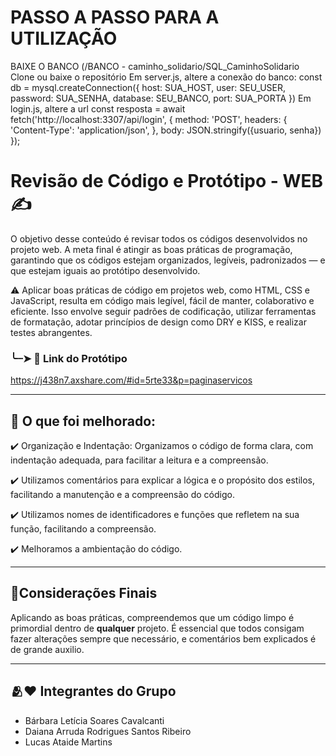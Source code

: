 # PASSO A PASSO PARA A UTILIZAÇÃO
  BAIXE O BANCO (/BANCO - caminho_solidario/SQL_CaminhoSolidario<br>
  Clone ou baixe o repositório
  Em server.js, altere a conexão do banco:
    const db = mysql.createConnection({
      host: SUA_HOST,
      user: SEU_USER,
      password: SUA_SENHA,
      database: SEU_BANCO,
      port: SUA_PORTA
    })
  Em login.js, altere a url
    const resposta = await fetch('http://localhost:3307/api/login', {
          method: 'POST',
          headers: {
              'Content-Type': 'application/json',
          }, 
          body: JSON.stringify({usuario, senha})
      });
  
  
# Revisão de Código e Protótipo - WEB ✍️


  O objetivo desse conteúdo é revisar todos os códigos desenvolvidos no projeto web. 
  A meta final é atingir as boas práticas de programação, garantindo que os códigos estejam organizados, legíveis, padronizados — e que estejam iguais ao protótipo desenvolvido.

⚠️  Aplicar boas práticas de código em projetos web, como HTML, CSS e JavaScript, resulta em código mais legível, fácil de manter, colaborativo e eficiente. Isso envolve seguir padrões de codificação, utilizar ferramentas de formatação, adotar princípios de design como DRY e KISS, e realizar testes abrangentes. 

### ╰┈➤ 📲 Link do Protótipo 

https://j438n7.axshare.com/#id=5rte33&p=paginaservicos

---

 ## 📝 O que foi melhorado:

 ✔️ Organização e Indentação: Organizamos o código de forma clara, com indentação adequada, para facilitar a leitura e a compreensão.

✔️ Utilizamos comentários para explicar a lógica e o propósito dos estilos, facilitando a manutenção e a compreensão do código.

✔️ Utilizamos nomes de identificadores e funções que refletem na sua função, facilitando a compreensão. 

✔️ Melhoramos a ambientação do código.

---

## 📌Considerações Finais

Aplicando as boas práticas, compreendemos que um código limpo é primordial dentro de **qualquer** projeto. É essencial que todos consigam fazer alterações sempre que necessário, e comentários bem explicados é de grande auxilio.

---


## 🫂❤️ Integrantes do Grupo
- Bárbara Letícia Soares Cavalcanti
- Daiana Arruda Rodrigues Santos Ribeiro
- Lucas Ataide Martins





